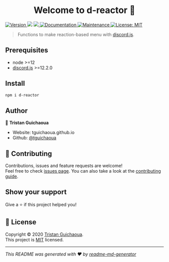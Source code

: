 <h1 align="center">Welcome to d-reactor 👋</h1>
<p>
  <a href="https://www.npmjs.com/package/d-reactor" target="_blank">
    <img alt="Version" src="https://img.shields.io/npm/v/d-reactor.svg">
  </a>
  <img src="https://img.shields.io/badge/node-%3E%3D12-blue.svg" />
  <a href="https://www.npmjs.com/package/discord.js" target="_blank">
    <img src="https://img.shields.io/badge/discord.js-%3E%3D12.2.0-blue.svg" />
  </a>
  <a href="https://github.com/tguichaoua/d-reactor/wiki" target="_blank">
    <img alt="Documentation" src="https://img.shields.io/badge/documentation-yes-brightgreen.svg" />
  </a>
  <a href="https://github.com/tguichaoua/d-reactor/graphs/commit-activity" target="_blank">
    <img alt="Maintenance" src="https://img.shields.io/badge/Maintained%3F-yes-green.svg" />
  </a>
  <a href="https://github.com/tguichaoua/d-reactor/blob/master/LICENSE" target="_blank">
    <img alt="License: MIT" src="https://img.shields.io/github/license/tguichaoua/d-reactor" />
  </a>
</p>

> Functions to make reaction-based menu with [discord.js](https://www.npmjs.com/package/discord.js).

## Prerequisites

-   node >=12
-   [discord.js](https://www.npmjs.com/package/discord.js) >=12.2.0

## Install

```sh
npm i d-reactor
```

## Author

👤 **Tristan Guichaoua**

-   Website: tguichaoua.github.io
-   Github: [@tguichaoua](https://github.com/tguichaoua)

## 🤝 Contributing

Contributions, issues and feature requests are welcome!<br />Feel free to check [issues page](https://github.com/tguichaoua/d-reactor/issues). You can also take a look at the [contributing guide](https://github.com/tguichaoua/d-reactor/blob/master/CONTRIBUTING.md).

## Show your support

Give a ⭐️ if this project helped you!

## 📝 License

Copyright © 2020 [Tristan Guichaoua](https://github.com/tguichaoua).<br />
This project is [MIT](https://github.com/tguichaoua/d-reactor/blob/master/LICENSE) licensed.

---

_This README was generated with ❤️ by [readme-md-generator](https://github.com/kefranabg/readme-md-generator)_
